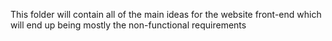 This folder will contain all of the main ideas for the website front-end which will end up being 
mostly the non-functional requirements




